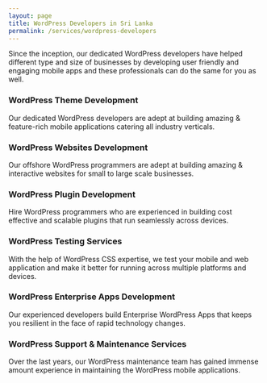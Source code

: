 ```yaml
---
layout: page
title: WordPress Developers in Sri Lanka
permalink: /services/wordpress-developers
---
```


Since the inception, our dedicated WordPress developers have helped different type and size of businesses by developing user friendly and engaging mobile apps and these professionals can do the same for you as well.

### WordPress Theme Development
Our dedicated WordPress developers are adept at building amazing & feature-rich mobile applications catering all industry verticals.

### WordPress Websites Development
Our offshore WordPress programmers are adept at building amazing & interactive websites for small to large scale businesses.

### WordPress Plugin Development
Hire WordPress programmers who are experienced in building cost effective and scalable plugins that run seamlessly across devices.

### WordPress Testing Services
With the help of WordPress CSS expertise, we test your mobile and web application and make it better for running across multiple platforms and devices.

### WordPress Enterprise Apps Development
Our experienced developers build Enterprise WordPress Apps that keeps you resilient in the face of rapid technology changes.

### WordPress Support & Maintenance Services
Over the last years, our WordPress maintenance team has gained immense amount experience in maintaining the WordPress mobile applications.